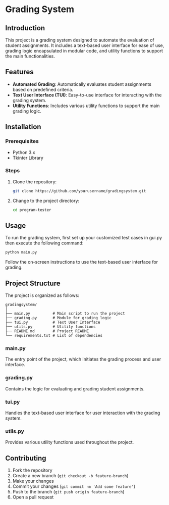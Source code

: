 
# Grading System


## Introduction

This project is a grading system designed to automate the evaluation of student assignments. It includes a text-based user interface for ease of use, grading logic encapsulated in modular code, and utility functions to support the main functionalities.

## Features

- **Automated Grading**: Automatically evaluates student assignments based on predefined criteria.
- **Text User Interface (TUI)**: Easy-to-use interface for interacting with the grading system.
- **Utility Functions**: Includes various utility functions to support the main grading logic.

## Installation

### Prerequisites

- Python 3.x
- Tkinter Library

### Steps

1. Clone the repository:
   ```sh
   git clone https://github.com/yourusername/gradingsystem.git
   ```
2. Change to the project directory:
   ```sh
   cd program-tester
   ```

## Usage

To run the grading system, first set up your customized test cases in gui.py then execute the following command:

```sh
python main.py
```

Follow the on-screen instructions to use the text-based user interface for grading.

## Project Structure

The project is organized as follows:

```
gradingsystem/
│
├── main.py          # Main script to run the project
├── grading.py       # Module for grading logic
├── tui.py           # Text User Interface
├── utils.py         # Utility functions
├── README.md        # Project README
└── requirements.txt # List of dependencies
```

### main.py
The entry point of the project, which initiates the grading process and user interface.

### grading.py
Contains the logic for evaluating and grading student assignments.

### tui.py
Handles the text-based user interface for user interaction with the grading system.

### utils.py
Provides various utility functions used throughout the project.

## Contributing

1. Fork the repository
2. Create a new branch (`git checkout -b feature-branch`)
3. Make your changes
4. Commit your changes (`git commit -m 'Add some feature'`)
5. Push to the branch (`git push origin feature-branch`)
6. Open a pull request
